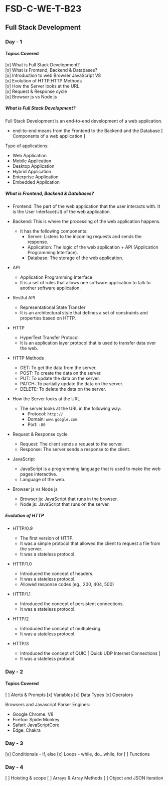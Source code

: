 # FSD-C-WE-T-B23

## Full Stack Development

### Day - 1

#### Topics Covered

[x] What is Full Stack Development?  
[x] What is Frontend, Backend & Databases?  
[x] Introduction to web Browser JavaScript V8  
[x] Evolution of HTTP,HTTP Methods  
[x] How the Server looks at the URL  
[x] Request & Response cycle  
[x] Browser js vs Node js

##### What is Full Stack Development?

Full Stack Development is an end-to-end development of a web application.

- end-to-end means from the Frontend to the Backend and the Database [ Components of a web application ]

Type of applications:

- Web Application
- Mobile Application
- Desktop Application
- Hybrid Application
- Enterprise Application
- Embedded Application

##### What is Frontend, Backend & Databases?

- Frontend: The part of the web application that the user interacts with. It is the User Interface(UI) of the web application.

- Backend: This is where the processing of the web application happens.

  - It has the following components:
    - Server: Listens to the incoming requests and sends the response.
    - Application: The logic of the web application + API (Application Programming Interface).
    - Database: The storage of the web application.

- API

  - Application Programming Interface
  - It is a set of rules that allows one software application to talk to another software application.

- Restful API

  - Representational State Transfer
  - It is an architectural style that defines a set of constraints and properties based on HTTP.

- HTTP

  - HyperText Transfer Protocol
  - It is an application layer protocol that is used to transfer data over the web.

- HTTP Methods

  - GET: To get the data from the server.
  - POST: To create the data on the server.
  - PUT: To update the data on the server.
  - PATCH: To partially update the data on the server.
  - DELETE: To delete the data on the server.

- How the Server looks at the URL

  - The server looks at the URL in the following way:
    - Protocol: `http://`
    - Domain: `www.google.com`
    - Port: `:80`

- Request & Response cycle

  - Request: The client sends a request to the server.
  - Response: The server sends a response to the client.

- JavaScript

  - JavaScript is a programming language that is used to make the web pages interactive.
  - Language of the web.

- Browser js vs Node js

  - Browser js: JavaScript that runs in the browser.
  - Node js: JavaScript that runs on the server.

##### Evolution of HTTP

- HTTP/0.9

  - The first version of HTTP.
  - It was a simple protocol that allowed the client to request a file from the server.
  - It was a stateless protocol.

- HTTP/1.0

  - Introduced the concept of headers.
  - It was a stateless protocol.
  - Allowed response codes (eg., 200, 404, 500)

- HTTP/1.1

  - Introduced the concept of persistent connections.
  - It was a stateless protocol.

- HTTP/2

  - Introduced the concept of multiplexing.
  - It was a stateless protocol.

- HTTP/3
  - Introduced the concept of QUIC [ Quick UDP Internet Connections ]
  - It was a stateless protocol.

### Day - 2

#### Topics Covered

[ ] Alerts & Prompts
[x] Variables
[x] Data Types
[x] Operators

Browsers and Javascript Parser Engines:

- Google Chrome: V8
- Firefox: SpiderMonkey
- Safari: JavaScriptCore
- Edge: Chakra

### Day - 3

[x] Conditionals - if, else
[x] Loops - while, do...while, for
[ ] Functions

### Day - 4

[ ] Hoisting & scope
[ ] Arrays & Array Methods
[ ] Object and JSON iteration
